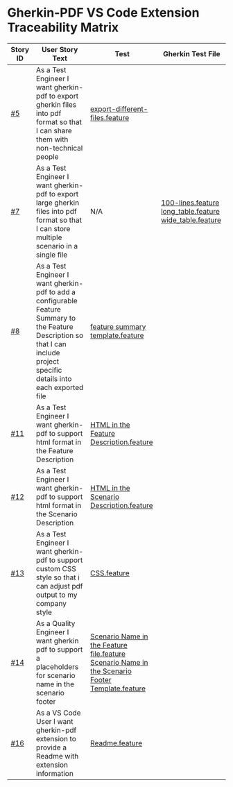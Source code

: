 # Gherkin-PDF VS Code Extension Traceability Matrix

| Story ID | User Story Text |  Test  |  Gherkin Test File   |
| --- | ---- | ---- | ---- |
| [#5 ](https://github.com/Pervomaiscaia/vscode-gherkin-pdf-testing/issues/5) | As a Test Engineer I want gherkin-pdf to export gherkin files into pdf format so that I can share them with non-technical people |  [export-different-files.feature](https://github.com/Pervomaiscaia/vscode-gherkin-pdf-testing/blob/main/tests/export-different-files.feature) |   |
| [#7 ](https://github.com/Pervomaiscaia/vscode-gherkin-pdf-testing/issues/7) | As a Test Engineer I want gherkin-pdf to export large gherkin files into pdf format so that I can store multiple scenario in a single file  |   N/A | [100-lines.feature](https://github.com/Pervomaiscaia/vscode-gherkin-pdf-testing/blob/main/test-data/exploratory/100-lines.feature) [long_table.feature](https://github.com/Pervomaiscaia/vscode-gherkin-pdf-testing/blob/main/test-data/exploratory/long_table.feature) [wide_table.feature](https://github.com/Pervomaiscaia/vscode-gherkin-pdf-testing/blob/main/test-data/exploratory/wide_table.feature)|
| [#8 ](https://github.com/Pervomaiscaia/vscode-gherkin-pdf-testing/issues/8) | As a Test Engineer I want gherkin-pdf to add a configurable Feature Summary to the Feature Description so that I can include project specific details into each exported file |  [feature summary template.feature](https://github.com/Pervomaiscaia/vscode-gherkin-pdf-testing/blob/main/tests/feature%20summary%20template.feature) |   |
| [#11 ](https://github.com/Pervomaiscaia/vscode-gherkin-pdf-testing/issues/11) | As a Test Engineer I want gherkin-pdf to support html format in the Feature Description |  [HTML in the Feature Description.feature](https://github.com/Pervomaiscaia/vscode-gherkin-pdf-testing/blob/main/tests/HTML%20in%20description/HTML%20in%20the%20Feature%20Description.feature) |   |
[#12 ](https://github.com/Pervomaiscaia/vscode-gherkin-pdf-testing/issues/12) | As a Test Engineer I want gherkin-pdf to support html format in the Scenario Description  | [HTML in the Scenario Description.feature](https://github.com/Pervomaiscaia/vscode-gherkin-pdf-testing/blob/main/tests/HTML%20in%20description/HTML%20in%20the%20Scenario%20Description.feature)|   |
[#13 ](https://github.com/Pervomaiscaia/vscode-gherkin-pdf-testing/issues/13) | As a Test Engineer I want gherkin-pdf to support custom CSS style so that i can adjust pdf output to my company style   | [CSS.feature](https://github.com/Pervomaiscaia/vscode-gherkin-pdf-testing/blob/main/tests/CSS.feature)|   |
[#14 ](https://github.com/Pervomaiscaia/vscode-gherkin-pdf-testing/issues/14) | As a Quality Engineer I want gherkin pdf to support a placeholders for scenario name in the scenario footer | [Scenario Name in the Feature file.feature](https://github.com/Pervomaiscaia/vscode-gherkin-pdf-testing/blob/main/tests/Scenario%20Name%20in%20the%20Scenario%20Footer/Scenario%20Name%20in%20the%20Feature%20file.feature) <br> [Scenario Name in the Scenario Footer Template.feature](https://github.com/Pervomaiscaia/vscode-gherkin-pdf-testing/blob/main/tests/Scenario%20Name%20in%20the%20Scenario%20Footer/Scenario%20Name%20in%20the%20Scenario%20Footer%20Template.feature) |   |
[#16](https://github.com/Pervomaiscaia/vscode-gherkin-pdf-testing/issues/16) | As a VS Code User I want gherkin-pdf extension to provide a Readme with extension information  | [Readme.feature](https://github.com/Pervomaiscaia/vscode-gherkin-pdf-testing/blob/main/tests/Readme.feature) |   |
